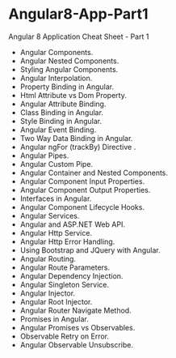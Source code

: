 # Angular8-App-Part1

Angular 8 Application Cheat Sheet - Part 1

* Angular Components.
* Angular Nested Components.
* Styling Angular Components.
* Angular Interpolation.
* Property Binding in Angular.
* Html Attribute vs Dom Property.
* Angular Attribute Binding.
* Class Binding in Angular.
* Style Binding in Angular.
* Angular Event Binding.
* Two Way Data Binding in Angular.
* Angular ngFor (trackBy) Directive .
* Angular Pipes.
* Angular Custom Pipe.
* Angular Container and Nested Components.
* Angular Component Input Properties.
* Angular Component Output Properties.
* Interfaces in Angular.
* Angular Component Lifecycle Hooks.
* Angular Services.
* Angular and ASP.NET Web API.
* Angular Http Service.
* Angular Http Error Handling.
* Using Bootstrap and JQuery with Angular.
* Angular Routing.
* Angular Route Parameters.
* Angular Dependency Injection.
* Angular Singleton Service.
* Angular Injector.
* Angular Root Injector.
* Angular Router Navigate Method.
* Promises in Angular.
* Angular Promises vs Observables.
* Observable Retry on Error.
* Angular Observable Unsubscribe.